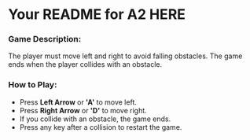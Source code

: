 # Your README for A2 HERE
### Game Description:
The player must move left and right to avoid falling obstacles. The game ends when the player collides with an obstacle.

### How to Play:
- Press **Left Arrow** or **'A'** to move left.
- Press **Right Arrow** or **'D'** to move right.
- If you collide with an obstacle, the game ends.
- Press any key after a collision to restart the game.
